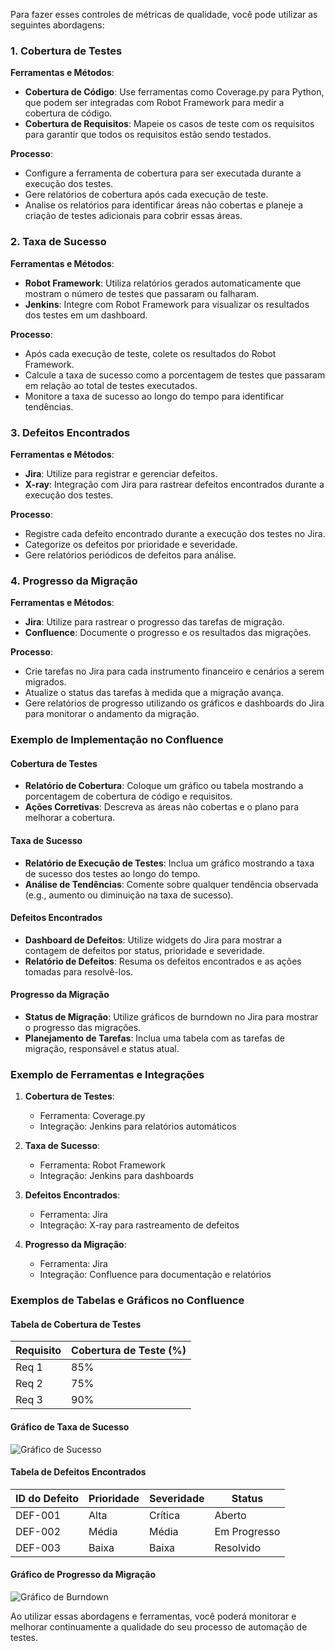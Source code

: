 Para fazer esses controles de métricas de qualidade, você pode utilizar as seguintes abordagens:

### 1. Cobertura de Testes
**Ferramentas e Métodos**:
- **Cobertura de Código**: Use ferramentas como Coverage.py para Python, que podem ser integradas com Robot Framework para medir a cobertura de código.
- **Cobertura de Requisitos**: Mapeie os casos de teste com os requisitos para garantir que todos os requisitos estão sendo testados.

**Processo**:
- Configure a ferramenta de cobertura para ser executada durante a execução dos testes.
- Gere relatórios de cobertura após cada execução de teste.
- Analise os relatórios para identificar áreas não cobertas e planeje a criação de testes adicionais para cobrir essas áreas.

### 2. Taxa de Sucesso
**Ferramentas e Métodos**:
- **Robot Framework**: Utiliza relatórios gerados automaticamente que mostram o número de testes que passaram ou falharam.
- **Jenkins**: Integre com Robot Framework para visualizar os resultados dos testes em um dashboard.

**Processo**:
- Após cada execução de teste, colete os resultados do Robot Framework.
- Calcule a taxa de sucesso como a porcentagem de testes que passaram em relação ao total de testes executados.
- Monitore a taxa de sucesso ao longo do tempo para identificar tendências.

### 3. Defeitos Encontrados
**Ferramentas e Métodos**:
- **Jira**: Utilize para registrar e gerenciar defeitos.
- **X-ray**: Integração com Jira para rastrear defeitos encontrados durante a execução dos testes.

**Processo**:
- Registre cada defeito encontrado durante a execução dos testes no Jira.
- Categorize os defeitos por prioridade e severidade.
- Gere relatórios periódicos de defeitos para análise.

### 4. Progresso da Migração
**Ferramentas e Métodos**:
- **Jira**: Utilize para rastrear o progresso das tarefas de migração.
- **Confluence**: Documente o progresso e os resultados das migrações.

**Processo**:
- Crie tarefas no Jira para cada instrumento financeiro e cenários a serem migrados.
- Atualize o status das tarefas à medida que a migração avança.
- Gere relatórios de progresso utilizando os gráficos e dashboards do Jira para monitorar o andamento da migração.

### Exemplo de Implementação no Confluence

#### Cobertura de Testes
- **Relatório de Cobertura**: Coloque um gráfico ou tabela mostrando a porcentagem de cobertura de código e requisitos.
- **Ações Corretivas**: Descreva as áreas não cobertas e o plano para melhorar a cobertura.

#### Taxa de Sucesso
- **Relatório de Execução de Testes**: Inclua um gráfico mostrando a taxa de sucesso dos testes ao longo do tempo.
- **Análise de Tendências**: Comente sobre qualquer tendência observada (e.g., aumento ou diminuição na taxa de sucesso).

#### Defeitos Encontrados
- **Dashboard de Defeitos**: Utilize widgets do Jira para mostrar a contagem de defeitos por status, prioridade e severidade.
- **Relatório de Defeitos**: Resuma os defeitos encontrados e as ações tomadas para resolvê-los.

#### Progresso da Migração
- **Status de Migração**: Utilize gráficos de burndown no Jira para mostrar o progresso das migrações.
- **Planejamento de Tarefas**: Inclua uma tabela com as tarefas de migração, responsável e status atual.

### Exemplo de Ferramentas e Integrações

1. **Cobertura de Testes**:
   - Ferramenta: Coverage.py
   - Integração: Jenkins para relatórios automáticos

2. **Taxa de Sucesso**:
   - Ferramenta: Robot Framework
   - Integração: Jenkins para dashboards

3. **Defeitos Encontrados**:
   - Ferramenta: Jira
   - Integração: X-ray para rastreamento de defeitos

4. **Progresso da Migração**:
   - Ferramenta: Jira
   - Integração: Confluence para documentação e relatórios

### Exemplos de Tabelas e Gráficos no Confluence

#### Tabela de Cobertura de Testes
| Requisito | Cobertura de Teste (%) |
|-----------|------------------------|
| Req 1     | 85%                    |
| Req 2     | 75%                    |
| Req 3     | 90%                    |

#### Gráfico de Taxa de Sucesso
![Gráfico de Sucesso](url-para-o-gráfico)

#### Tabela de Defeitos Encontrados
| ID do Defeito | Prioridade | Severidade | Status     |
|---------------|------------|------------|------------|
| DEF-001       | Alta       | Crítica    | Aberto     |
| DEF-002       | Média      | Média      | Em Progresso |
| DEF-003       | Baixa      | Baixa      | Resolvido  |

#### Gráfico de Progresso da Migração
![Gráfico de Burndown](url-para-o-gráfico)

Ao utilizar essas abordagens e ferramentas, você poderá monitorar e melhorar continuamente a qualidade do seu processo de automação de testes.